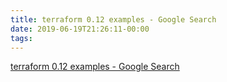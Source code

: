 ```yaml
---
title: terraform 0.12 examples - Google Search
date: 2019-06-19T21:26:11-00:00
tags:
---
```


[terraform 0.12 examples - Google Search](https://www.google.com/search?q=terraform+0.12+examples&oq=terraform+0.12+example&aqs=chrome.0.0j69i57.10041j0j7&sourceid=chrome&ie=UTF-8)
